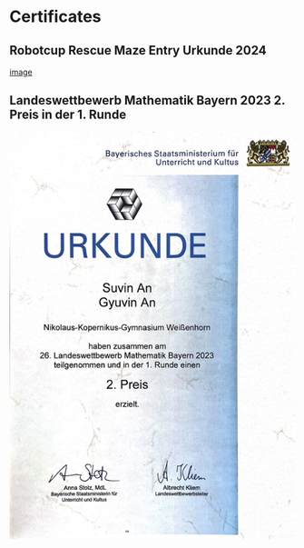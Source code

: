 # Certificates

## Robotcup Rescue Maze Entry Urkunde 2024

[image](assets/certificates/Rescue_Maze_Entry_Urkunde_2024.pdf)

## Landeswettbewerb Mathematik Bayern 2023 2. Preis in der 1. Runde

![image](assets/certificates/math_bayern_2023.jpg)
